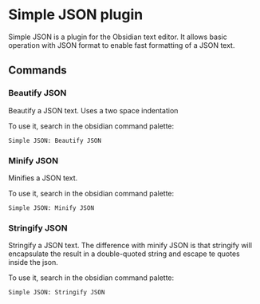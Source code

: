 # Simple JSON plugin

Simple JSON is a plugin for the Obsidian text editor.
It allows basic operation with JSON format to enable fast formatting of a JSON text.

## Commands

### Beautify JSON

Beautify a JSON text. Uses a two space indentation

To use it, search in the obsidian command palette:
```
Simple JSON: Beautify JSON
```

### Minify JSON

Minifies a JSON text.

To use it, search in the obsidian command palette:
```
Simple JSON: Minify JSON
```

### Stringify JSON

Stringify a JSON text. The difference with minify JSON is that stringify will encapsulate the result in a double-quoted string and escape te quotes inside the json.

To use it, search in the obsidian command palette:
```
Simple JSON: Stringify JSON
```